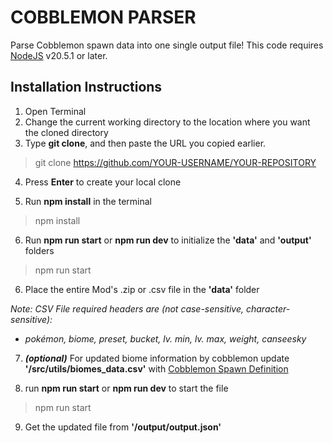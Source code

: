 # COBBLEMON PARSER
Parse Cobblemon spawn data into one single output file! This code requires [NodeJS](https://nodejs.org/en/download/package-manager) v20.5.1 or later.

## Installation Instructions
1. Open Terminal
2. Change the current working directory to the location where you want the cloned directory
3. Type **git clone**, and then paste the URL you copied earlier.
> git clone https://github.com/YOUR-USERNAME/YOUR-REPOSITORY

4. Press **Enter** to create your local clone

5. Run **npm install** in the terminal
> npm install

6. Run **npm run start** or **npm run dev** to initialize the **'data'** and **'output'** folders
> npm run start

6. Place the entire Mod's .zip or .csv file in the **'data'** folder

*Note: CSV File required headers are (not case-sensitive, character-sensitive):*
- *pokémon, biome, preset, bucket, lv. min, lv. max, weight, canseesky*

7. ***(optional)*** For updated biome information by cobblemon update **'/src/utils/biomes_data.csv'** with [Cobblemon Spawn Definition](https://wiki.cobblemon.com/index.php/Pok%C3%A9mon/Spawning/Spawn_Definitions)

8. run **npm run start** or **npm run dev** to start the file
> npm run start

9. Get the updated file from **'/output/output.json'**